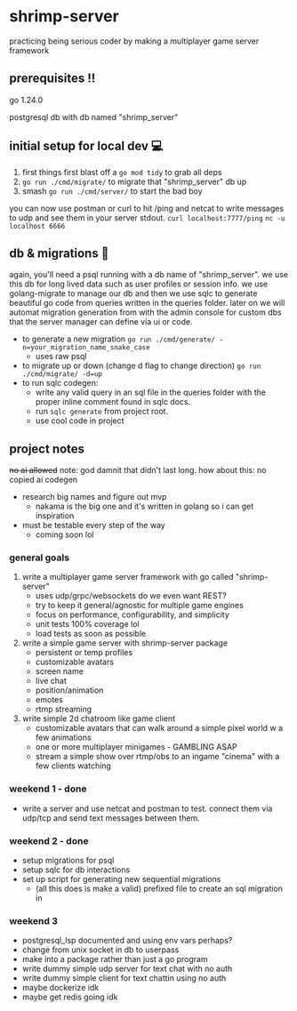 # shrimp-server

practicing being serious coder by making a multiplayer game server framework

## prerequisites ‼️

go 1.24.0 

postgresql db with db named "shrimp_server"

## initial setup for local dev 💻

1. first things first blast off a ```go mod tidy``` to grab all deps
2. ```go run ./cmd/migrate/``` to migrate that "shrimp_server" db up
3. smash ```go run ./cmd/server/``` to start the bad boy

you can now use postman or curl to hit /ping and netcat to write messages to udp and see them in your server stdout.
```curl localhost:7777/ping```
```nc -u localhost 6666```

## db & migrations 🦜

again, you'll need a psql running with a db name of "shrimp_server". we use this db for long lived data such as user profiles or session info.
we use golang-migrate to manage our db and then we use sqlc to generate beautiful go code from queries written in the queries folder. later on we will automat migration generation from with the admin console for custom dbs that the server manager can define via ui or code.

- to generate a new migration ```go run ./cmd/generate/ -n=your_migration_name_snake_case```
    - uses raw psql
- to migrate up or down (change d flag to change direction) ```go run ./cmd/migrate/ -d=up```
- to run sqlc codegen:
    - write any valid query in an sql file in the queries folder with the proper inline comment found in sqlc docs.
    - run ```sqlc generate``` from project root.
    - use cool code in project

## project notes
~~no ai allowed~~
note: god damnit that didn't last long. how about this:
no copied ai codegen

- research big names and figure out mvp
    - nakama is the big one and it's written in golang so i can get inspiration
- must be testable every step of the way
    - coming soon lol

### general goals
1. write a multiplayer game server framework with go called "shrimp-server"
    * uses udp/grpc/websockets do we even want REST?
    * try to keep it general/agnostic for multiple game engines
    * focus on performance, configurability, and simplicity
    * unit tests 100% coverage lol
    * load tests as soon as possible
2. write a simple game server with shrimp-server package
    * persistent or temp profiles
    * customizable avatars
    * screen name
    * live chat
    * position/animation
    * emotes
    * rtmp streaming
3. write simple 2d chatroom like game client
    * customizable avatars that can walk around a simple pixel world w a few animations
    * one or more multiplayer minigames - GAMBLING ASAP
    * stream a simple show over rtmp/obs to an ingame "cinema" with a few clients watching

### weekend 1 - done
* write a server and use netcat and postman to test. connect them via udp/tcp and send text messages between them.

### weekend 2 - done
* setup migrations for psql
* setup sqlc for db interactions
* set up script for generating new sequential migrations 
    * (all this does is make a valid) prefixed file to create an sql migration in

### weekend 3
* postgresql_lsp documented and using env vars perhaps?
* change from unix socket in db to userpass
* make into a package rather than just a go program
* write dummy simple udp server for text chat with no auth
* write dummy simple client for text chattin using no auth
* maybe dockerize idk
* maybe get redis going idk
